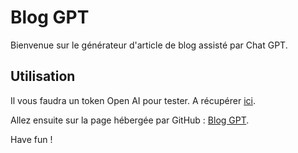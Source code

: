 # Blog GPT

Bienvenue sur le générateur d'article de blog assisté par Chat GPT.

## Utilisation

Il vous faudra un token Open AI pour tester. A récupérer [ici](https://platform.openai.com/account/api-keys).

Allez ensuite sur la page hébergée par GitHub : [Blog GPT](https://kevinganthy.github.io/blog-gpt/).

Have fun !

